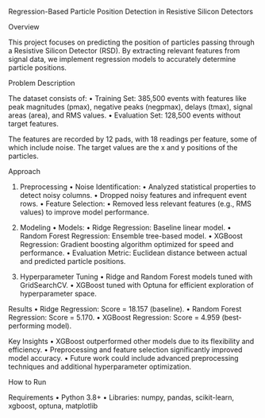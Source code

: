 Regression-Based Particle Position Detection in Resistive Silicon Detectors

Overview

This project focuses on predicting the position of particles passing through a Resistive Silicon Detector (RSD). By extracting relevant features from signal data, we implement regression models to accurately determine particle positions.

Problem Description

The dataset consists of:
	•	Training Set: 385,500 events with features like peak magnitudes (pmax), negative peaks (negpmax), delays (tmax), signal areas (area), and RMS values.
	•	Evaluation Set: 128,500 events without target features.

The features are recorded by 12 pads, with 18 readings per feature, some of which include noise. The target values are the x and y positions of the particles.

Approach

1. Preprocessing
	•	Noise Identification:
	•	Analyzed statistical properties to detect noisy columns.
	•	Dropped noisy features and infrequent event rows.
	•	Feature Selection:
	•	Removed less relevant features (e.g., RMS values) to improve model performance.

2. Modeling
	•	Models:
	•	Ridge Regression: Baseline linear model.
	•	Random Forest Regression: Ensemble tree-based model.
	•	XGBoost Regression: Gradient boosting algorithm optimized for speed and performance.
	•	Evaluation Metric: Euclidean distance between actual and predicted particle positions.

3. Hyperparameter Tuning
	•	Ridge and Random Forest models tuned with GridSearchCV.
	•	XGBoost tuned with Optuna for efficient exploration of hyperparameter space.

Results
	•	Ridge Regression: Score = 18.157 (baseline).
	•	Random Forest Regression: Score = 5.170.
	•	XGBoost Regression: Score = 4.959 (best-performing model).

Key Insights
	•	XGBoost outperformed other models due to its flexibility and efficiency.
	•	Preprocessing and feature selection significantly improved model accuracy.
	•	Future work could include advanced preprocessing techniques and additional hyperparameter optimization.

How to Run

Requirements
	•	Python 3.8+
	•	Libraries: numpy, pandas, scikit-learn, xgboost, optuna, matplotlib
